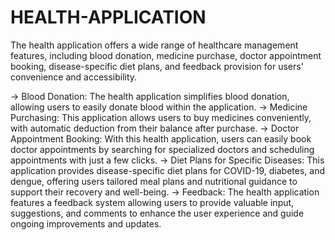 # HEALTH-APPLICATION

The health application offers a wide range of healthcare management features, including blood donation, medicine purchase, doctor appointment booking, disease-specific diet plans, and feedback provision for users' convenience and accessibility.

-> Blood Donation: The health application simplifies blood donation, allowing users to easily donate blood within the application.
-> Medicine Purchasing: This application allows users to buy medicines conveniently, with automatic deduction from their balance after purchase.
-> Doctor Appointment Booking: With this health application, users can easily book doctor appointments by searching for specialized doctors and scheduling appointments with just a few clicks.
-> Diet Plans for Specific Diseases: This application provides disease-specific diet plans for COVID-19, diabetes, and dengue, offering users tailored meal plans and nutritional guidance to support their recovery and well-being.
-> Feedback: The health application features a feedback system allowing users to provide valuable input, suggestions, and comments to enhance the user experience and guide ongoing improvements and updates.
